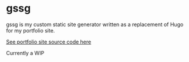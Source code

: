 # gssg


gssg is my custom static site generator written as a replacement of Hugo for my portfolio site.

[See portfolio site source code here](https://github.com/rytc/rytcio)

Currently a WIP
